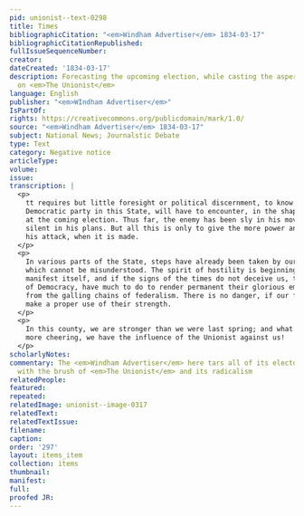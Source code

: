 ```yaml
---
pid: unionist--text-0298
title: Times
bibliographicCitation: "<em>Windham Advertiser</em> 1834-03-17"
bibliographicCitationRepublished: 
fullIssueSequenceNumber: 
creator: 
dateCreated: '1834-03-17'
description: Forecasting the upcoming election, while casting the aspersion of radicalism
  on <em>The Unionist</em>
language: English
publisher: "<em>WIndham Advertiser</em>"
IsPartOf: 
rights: https://creativecommons.org/publicdomain/mark/1.0/
source: "<em>Windham Advertiser</em> 1834-03-17"
subject: National News; Journalstic Debate
type: Text
category: Negative notice
articleType: 
volume: 
issue: 
transcription: |
  <p>
    tt requires but little foresight or political discernment, to know what the
    Democratic party in this State, will have to encounter, in the shape of a foe,
    at the coming election. Thus far, the enemy has been sly in his movements, and
    silent in his plans. But all this is only to give the more power and effect to
    his attack, when it is made.
  </p>
  <p>
    In various parts of the State, steps have already been taken by our opponents,
    which cannot be misunderstood. The spirit of hostility is beginning to
    manifest itself, and if the signs of the times do not deceive us, the votaries
    of Democracy, have much to do to render permanent their glorious emancipation
    from the galling chains of federalism. There is no danger, if our friends will
    make a proper use of their strength.
  </p>
  <p>
    In this county, we are stronger than we were last spring; and what is still
    more cheering, we have the influence of the Unionist against us!
  </p>
scholarlyNotes: 
commentary: The <em>Windham Advertiser</em> here tars all of its electoral opponents
  with the brush of <em>The Unionist</em> and its radicalism
relatedPeople: 
featured: 
repeated: 
relatedImage: unionist--image-0317
relatedText: 
relatedTextIssue: 
filename: 
caption: 
order: '297'
layout: items_item
collection: items
thumbnail: 
manifest: 
full: 
proofed JR: 
---
```

